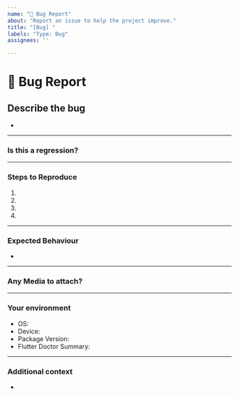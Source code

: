 ```yaml
---
name: "🐞 Bug Report"
about: "Report an issue to help the project improve."
title: "[Bug] "
labels: "Type: Bug"
assignees: ''

---
```


# 🐞 Bug Report

## Describe the bug
<!-- A clear and concise description of what the bug is. -->

*

---

### Is this a regression?
<!-- Did this behaviour used to work in the previous version? -->
<!-- Yes, the last version in which this bug was not present was: ... -->

---

### Steps to Reproduce

<!-- Steps to reproduce the error:
(e.g.:)
1. Use x argument / navigate to
2. Fill this information
3. Go to...
4. See error -->

<!-- Write the steps here (add or remove as many steps as needed)-->

1.
2.
3.
4.

---

### Expected Behaviour
<!-- A clear and concise description of what you expected to happen. -->

*

---

### Any Media to attach?
<!-- If applicable, add screenshots or videos to help explain your problem. -->

---

### Your environment

<!-- use all the applicable bulleted list elements for this specific issue,
and remove all the bulleted list elements that are not relevant for this issue. -->

* OS: <!--[e.g. Android 13 / iOS 16 ...]-->
* Device: <!--[e.g. Pixel 7 / iPhone 14 ...]-->
* Package Version: <!--[hmssdk_flutter version e.g. 1.2.0 / 1.3.3 ...]-->
* Flutter Doctor Summary: <!--[the `flutter doctor` command summary https://docs.flutter.dev/reference/flutter-cli#flutter-commands]-->

---

### Additional context
<!-- Add any other context or additional information about the problem here.-->

*

<!--📛📛📛📛📛📛📛📛📛📛📛📛📛📛📛📛📛📛📛📛📛📛📛📛📛📛📛📛📛📛

Oh, hi there! 😄

To expedite issue processing, please search open and closed issues before submitting a new one.
Please read our Rules of Conduct at this repository's `.github/CODE_OF_CONDUCT.md`

📛📛📛📛📛📛📛📛📛📛📛📛📛📛📛📛📛📛📛📛📛📛📛📛📛📛📛📛📛📛📛📛-->
